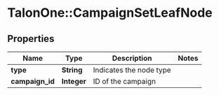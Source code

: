 # TalonOne::CampaignSetLeafNode

## Properties
Name | Type | Description | Notes
------------ | ------------- | ------------- | -------------
**type** | **String** | Indicates the node type | 
**campaign_id** | **Integer** | ID of the campaign | 


